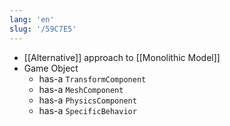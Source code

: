 ```yaml
---
lang: 'en'
slug: '/59C7E5'
---
```


- [[Alternative]] approach to [[Monolithic Model]]
- Game Object
  - has-a `TransformComponent`
  - has-a `MeshComponent`
  - has-a `PhysicsComponent`
  - has-a `SpecificBehavior`
